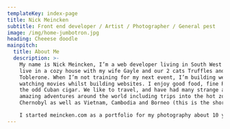 ```yaml
---
templateKey: index-page
title: Nick Meincken
subtitle: Front end developer / Artist / Photographer / General pest
image: /img/home-jumbotron.jpg
heading: Cheeese doodle
mainpitch:
  title: About Me
  description: >-
    My name is Nick Meincken, I’m a web developer living in South West London. I
    live in a cozy house with my wife Gayle and our 2 cats Truffles and
    Toblerone. When I’m not training for my next event, I’m building websites or
    watching movies whilst building websites. I enjoy good food, fine Rum and
    the odd Cuban cigar. We like to travel, and have had many strange and
    amazing adventures around the world including trips into the hot zone of
    Chernobyl as well as Vietnam, Cambodia and Borneo (this is the short list).

    I started meincken.com as a portfolio for my photography about 10 years ago, which then evolved into my web portfolio but since the incarnation of my company (Built By Moustache) this site then didn’t really have a use. So I have decided it will be a place for my inane ramblings and work which isn’t web related to sit. This will include my art, design and photography. Over the next few months I will be sorting through my past photography and art to get this all up here.
---
```

